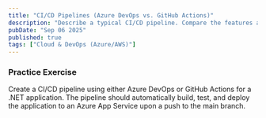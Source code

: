 ```yaml
---
title: "CI/CD Pipelines (Azure DevOps vs. GitHub Actions)"
description: "Describe a typical CI/CD pipeline. Compare the features and workflow of Azure DevOps Pipelines and GitHub Actions."
pubDate: "Sep 06 2025"
published: true
tags: ["Cloud & DevOps (Azure/AWS)"]
---
```


### Practice Exercise

Create a CI/CD pipeline using either Azure DevOps or GitHub Actions for a .NET application. The pipeline should automatically build, test, and deploy the application to an Azure App Service upon a push to the main branch.
